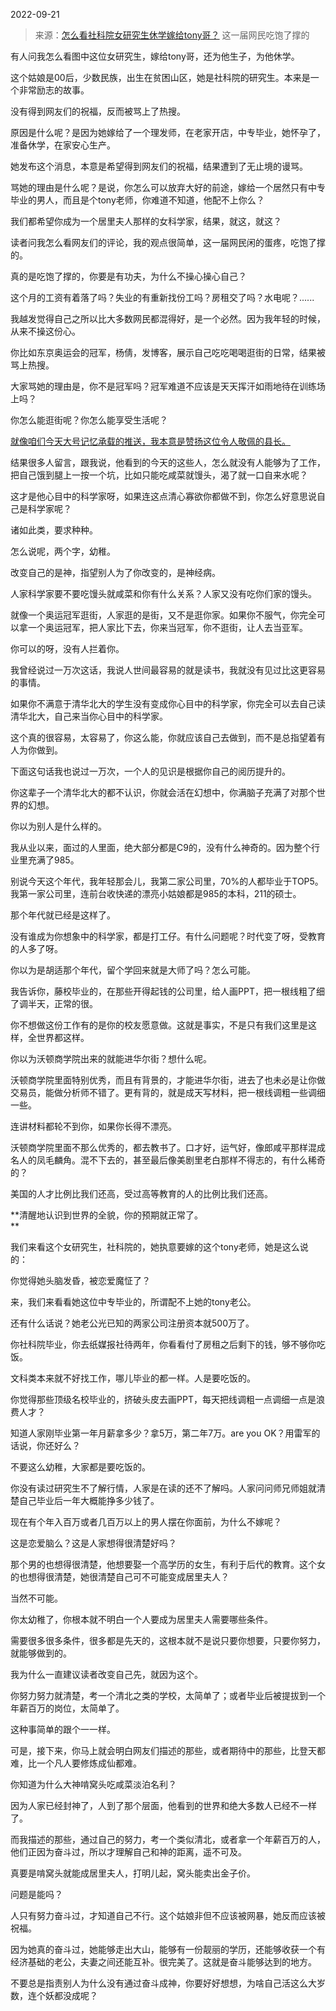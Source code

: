 2022-09-21

> 来源：[怎么看社科院女研究生休学嫁给tony哥？](http://mp.weixin.qq.com/s?__biz=MzU3NDc5Nzc0NQ==&mid=2247520422&idx=2&sn=ce18eedc26839e80b31c86820f648328&chksm=fd2e3278ca59bb6e9058b4361f6139fe999776dc0997fe9a31d0da53be42082ccad4de5fd23b&scene=27#wechat_redirect)
> 这一届网民吃饱了撑的

有人问我怎么看图中这位女研究生，嫁给tony哥，还为他生子，为他休学。

这个姑娘是00后，少数民族，出生在贫困山区，她是社科院的研究生。本来是一个非常励志的故事。  

没有得到网友们的祝福，反而被骂上了热搜。

原因是什么呢？是因为她嫁给了一个理发师，在老家开店，中专毕业，她怀孕了，准备休学，在家安心生产。  

她发布这个消息，本意是希望得到网友们的祝福，结果遭到了无止境的谩骂。  

骂她的理由是什么呢？是说，你怎么可以放弃大好的前途，嫁给一个居然只有中专毕业的男人，而且是个tony老师，你难道不知道，他配不上你么？

我们都希望你成为一个居里夫人那样的女科学家，结果，就这，就这？  

读者问我怎么看网友们的评论，我的观点很简单，这一届网民闲的蛋疼，吃饱了撑的。  

真的是吃饱了撑的，你要是有功夫，为什么不操心操心自己？  

这个月的工资有着落了吗？失业的有重新找份工吗？房租交了吗？水电呢？......  

我越发觉得自己之所以比大多数网民都混得好，是一个必然。因为我年轻的时候，从来不操这份心。

你比如东京奥运会的冠军，杨倩，发博客，展示自己吃吃喝喝逛街的日常，结果被骂上热搜。

大家骂她的理由是，你不是冠军吗？冠军难道不应该是天天挥汗如雨地待在训练场上吗？  

你怎么能逛街呢？你怎么能享受生活呢？

[就像咱们今天大号记忆承载的推送，我本意是赞扬这位令人敬佩的县长。  
](http://mp.weixin.qq.com/s?__biz=MzU0MjYwNDU2Mw==&mid=2247507842&idx=1&sn=0359bc7e8f4d050a4e7aaa0b35085c4f&chksm=fb1ab3fecc6d3ae839cb46da417080eb1f6013bdd043527b8e9db3f804231d48d6b0b2f5ccbb&scene=21#wechat_redirect)

结果很多人留言，跟我说，他看到的今天的这些人，怎么就没有人能够为了工作，把自己饿到腿上一按一个坑，比如只能吃咸菜就馒头，渴了就一口自来水呢？

这才是他心目中的科学家呀，如果连这点清心寡欲你都做不到，你怎么好意思说自己是科学家呢？  

诸如此类，要求种种。  

怎么说呢，两个字，幼稚。  

改变自己的是神，指望别人为了你改变的，是神经病。  

人家科学家要不要吃馒头就咸菜和你有什么关系？人家又没有吃你们家的馒头。

就像一个奥运冠军逛街，人家逛的是街，又不是逛你家。如果你不服气，你完全可以拿一个奥运冠军，把人家比下去，你来当冠军，你不逛街，让人去当亚军。

你可以的呀，没有人拦着你。

我曾经说过一万次这话，我说人世间最容易的就是读书，我就没有见过比这更容易的事情。  

如果你不满意于清华北大的学生没有变成你心目中的科学家，你完全可以去自己读清华北大，自己来当你心目中的科学家。

这个真的很容易，太容易了，你这么能，你就应该自己去做到，而不是总指望着有人为你做到。  

下面这句话我也说过一万次，一个人的见识是根据你自己的阅历提升的。  

你这辈子一个清华北大的都不认识，你就会活在幻想中，你满脑子充满了对那个世界的幻想。  

你以为别人是什么样的。  

我从业以来，面过的人里面，绝大部分都是C9的，没有什么神奇的。因为整个行业里充满了985。  

别说今天这个年代，我年轻那会儿，我第二家公司里，70%的人都毕业于TOP5。我第一家公司里，连前台收快递的漂亮小姑娘都是985的本科，211的硕士。

那个年代就已经是这样了。  

没有谁成为你想象中的科学家，都是打工仔。有什么问题呢？时代变了呀，受教育的人多了呀。  

你以为是胡适那个年代，留个学回来就是大师了吗？怎么可能。

我告诉你，藤校毕业的，在那些开得起钱的公司里，给人画PPT，把一根线粗了细了调半天，正常的很。  

你不想做这份工作有的是你的校友愿意做。这就是事实，不是只有我们这里是这样，全世界都这样。  

你以为沃顿商学院出来的就能进华尔街？想什么呢。  

沃顿商学院里面特别优秀，而且有背景的，才能进华尔街，进去了也未必是让你做交易员，能做分析师不错了。更有背的，就是成天写材料，把一根线调粗一些调细一些。  

连讲材料都轮不到你，如果你长得不漂亮。  

沃顿商学院里面不那么优秀的，都去教书了。口才好，运气好，像郎咸平那样混成名人的凤毛麟角。混不下去的，甚至最后像美剧里老白那样不得志的，有什么稀奇的？

美国的人才比例比我们还高，受过高等教育的人的比例比我们还高。  

 **清醒地认识到世界的全貌，你的预期就正常了。  
**

我们来看这个女研究生，社科院的，她执意要嫁的这个tony老师，她是这么说的：  

你觉得她头脑发昏，被恋爱魔怔了？  

来，我们来看看她这位中专毕业的，所谓配不上她的tony老公。  

还有什么话说？她老公光已知的两家公司注册资本就500万了。  

你社科院毕业，你去纸媒报社待两年，你看看付了房租之后剩下的钱，够不够你吃饭。

文科类本来就不好找工作，哪儿毕业的都一样。人是要吃饭的。  

你觉得那些顶级名校毕业的，挤破头皮去画PPT，每天把线调粗一点调细一点是浪费人才？  

知道人家刚毕业第一年月薪拿多少？拿5万，第二年7万。are you OK？用雷军的话说，你还好么？

不要这么幼稚，大家都是要吃饭的。  

你没有读过研究生不了解行情，人家是在读的还不了解吗。人家问问师兄师姐就清楚自己毕业后一年大概能挣多少钱了。

现在有个年入百万或者几百万以上的男人摆在你面前，为什么不嫁呢？  

这是恋爱脑么？这是人家想得很清楚好吗？

那个男的也想得很清楚，他想要娶一个高学历的女生，有利于后代的教育。这个女的也想得很清楚，她很清楚自己可不可能变成居里夫人？

当然不可能。

你太幼稚了，你根本就不明白一个人要成为居里夫人需要哪些条件。  

需要很多很多条件，很多都是先天的，这根本就不是说只要你想要，只要你努力，就能够做到的。

我为什么一直建议读者改变自己先，就因为这个。  

你努力努力就清楚，考一个清北之类的学校，太简单了；或者毕业后被提拔到一个年薪百万的岗位，太简单了。

这种事简单的跟个一一样。  

可是，接下来，你马上就会明白网友们描述的那些，或者期待中的那些，比登天都难，比一个凡人要修炼成仙都难。

你知道为什么大神啃窝头吃咸菜淡泊名利？  

因为人家已经封神了，人到了那个层面，他看到的世界和绝大多数人已经不一样了。

而我描述的那些，通过自己的努力，考一个类似清北，或者拿一个年薪百万的人，他们正因为奋斗过，所以才理解自己和神的距离，遥不可及。  

真要是啃窝头就能成居里夫人，打明儿起，窝头能卖出金子价。  

问题是能吗？

人只有努力奋斗过，才知道自己不行。这个姑娘非但不应该被网暴，她反而应该被祝福。  

因为她真的奋斗过，她能够走出大山，能够有一份靓丽的学历，还能够收获一个有经济基础的老公，夫妻之间还能互补。很完美了。这就是奋斗能够达到的地方。

不要总是指责别人为什么没有通过奋斗成神，你要好好想想，为啥自己活这么大岁数，连个妖都没成呢？

